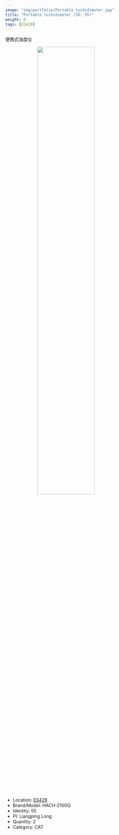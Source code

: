 ```yaml
---
image: "img/portfolio/Portable_turbidimeter.jpg"
title: "Portable turbidimeter (ID: 55)"
weight: 0
tags: [ES429]
---
```


便携式浊度仪

<!--more-->

<img src="../../img/portfolio/Portable_turbidimeter.jpg" width="60%" style="display: block; margin: auto;">

- Location: [ES429](../../tags/es429)
- Brand/Model: HACH-2100Q
- Identity: 55
- PI: Liangping Long
- Quantity: 2
- Category: CAT






